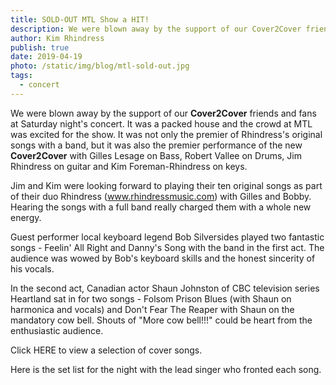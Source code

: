 ```yaml
---
title: SOLD-OUT MTL Show a HIT!
description: We were blown away by the support of our Cover2Cover friends and fans at Saturday night's concert. It was a packed house and the crowd at MTL was excited for the show.
author: Kim Rhindress
publish: true
date: 2019-04-19
photo: /static/img/blog/mtl-sold-out.jpg
tags:
  - concert
---
```


We were blown away by the support of our **Cover2Cover** friends and fans at Saturday night's concert. It was a packed house and the crowd at MTL was excited for the show. It was not only the premier of Rhindress's original songs with a band, but it was also the premier performance of the new **Cover2Cover** with Gilles Lesage on Bass, Robert Vallee on Drums, Jim Rhindress on guitar and Kim Foreman-Rhindress on keys.

Jim and Kim were looking forward to playing their ten original songs as part of their duo Rhindress (www.rhindressmusic.com) with Gilles and Bobby. Hearing the songs with a full band really charged them with a whole new energy.

Guest performer local keyboard legend Bob Silversides played two fantastic songs - Feelin' All Right and Danny's Song with the band in the first act. The audience was wowed by Bob's keyboard skills and the honest sincerity of his vocals.

In the second act, Canadian actor Shaun Johnston of CBC television series Heartland sat in for two songs - Folsom Prison Blues (with Shaun on harmonica and vocals) and Don't Fear The Reaper with Shaun on the mandatory cow bell. Shouts of "More cow bell!!!" could be heart from the enthusiastic audience.

Click HERE to view a selection of cover songs.

Here is the set list for the night with the lead singer who fronted each song.
